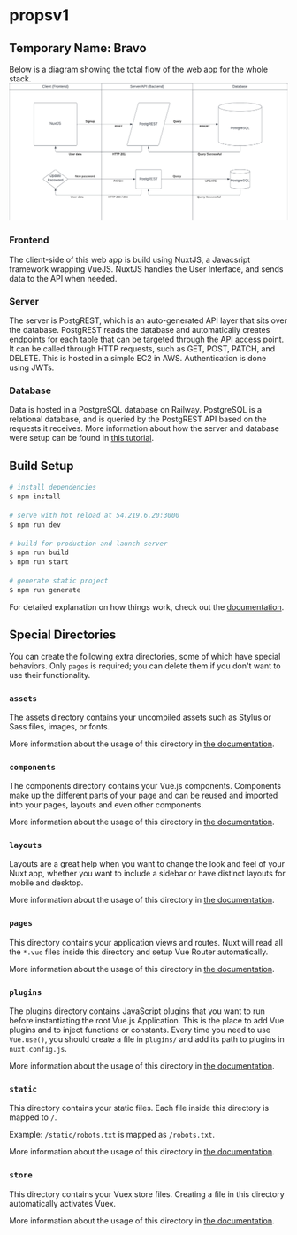 # propsv1

## Temporary Name: Bravo

Below is a diagram showing the total flow of the web app for the whole stack.
![Diagram](/assets/files/Sandbox-Bravo.png)

### Frontend
The client-side of this web app is build using NuxtJS, a Javacsript framework wrapping VueJS. NuxtJS handles the User Interface, and sends data to the API when needed.

### Server
The server is PostgREST, which is an auto-generated API layer that sits over the database. PostgREST reads the database and automatically creates endpoints for each table that can be targeted through the API access point. It can be called through HTTP requests, such as GET, POST, PATCH, and DELETE. This is hosted in a simple EC2 in AWS. Authentication is done using JWTs.

### Database
Data is hosted in a PostgreSQL database on Railway. PostgreSQL is a relational database, and is queried by the PostgREST API based on the requests it receives. More information about how the server and database were setup can be found in [this tutorial](https://github.com/aatishnn/it350_sample/wiki/Creating-a-REST-API).


## Build Setup

```bash
# install dependencies
$ npm install

# serve with hot reload at 54.219.6.20:3000
$ npm run dev

# build for production and launch server
$ npm run build
$ npm run start

# generate static project
$ npm run generate
```

For detailed explanation on how things work, check out the [documentation](https://nuxtjs.org).

## Special Directories

You can create the following extra directories, some of which have special behaviors. Only `pages` is required; you can delete them if you don't want to use their functionality.

### `assets`

The assets directory contains your uncompiled assets such as Stylus or Sass files, images, or fonts.

More information about the usage of this directory in [the documentation](https://nuxtjs.org/docs/2.x/directory-structure/assets).

### `components`

The components directory contains your Vue.js components. Components make up the different parts of your page and can be reused and imported into your pages, layouts and even other components.

More information about the usage of this directory in [the documentation](https://nuxtjs.org/docs/2.x/directory-structure/components).

### `layouts`

Layouts are a great help when you want to change the look and feel of your Nuxt app, whether you want to include a sidebar or have distinct layouts for mobile and desktop.

More information about the usage of this directory in [the documentation](https://nuxtjs.org/docs/2.x/directory-structure/layouts).


### `pages`

This directory contains your application views and routes. Nuxt will read all the `*.vue` files inside this directory and setup Vue Router automatically.

More information about the usage of this directory in [the documentation](https://nuxtjs.org/docs/2.x/get-started/routing).

### `plugins`

The plugins directory contains JavaScript plugins that you want to run before instantiating the root Vue.js Application. This is the place to add Vue plugins and to inject functions or constants. Every time you need to use `Vue.use()`, you should create a file in `plugins/` and add its path to plugins in `nuxt.config.js`.

More information about the usage of this directory in [the documentation](https://nuxtjs.org/docs/2.x/directory-structure/plugins).

### `static`

This directory contains your static files. Each file inside this directory is mapped to `/`.

Example: `/static/robots.txt` is mapped as `/robots.txt`.

More information about the usage of this directory in [the documentation](https://nuxtjs.org/docs/2.x/directory-structure/static).

### `store`

This directory contains your Vuex store files. Creating a file in this directory automatically activates Vuex.

More information about the usage of this directory in [the documentation](https://nuxtjs.org/docs/2.x/directory-structure/store).
